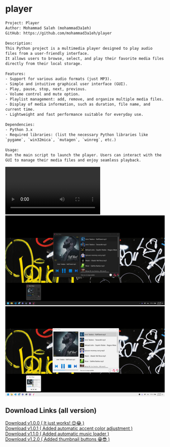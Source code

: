 # player
```text
Project: Player
Author: Mohammad Saleh (mohammad3a1eh)
GitHub: https://github.com/mohammad3a1eh/player

Description:
This Python project is a multimedia player designed to play audio files from a user-friendly interface.
It allows users to browse, select, and play their favorite media files directly from their local storage.

Features:
- Support for various audio formats (just MP3).
- Simple and intuitive graphical user interface (GUI).
- Play, pause, stop, next, previous.
- Volume control and mute option.
- Playlist management: add, remove, and organize multiple media files.
- Display of media information, such as duration, file name, and current time.
- Lightweight and fast performance suitable for everyday use.

Dependencies:
- Python 3.x
- Required libraries: (list the necessary Python libraries like `pygame`, `win32mica`, `mutagen`, `winreg`, etc.)

Usage:
Run the main script to launch the player. Users can interact with the GUI to manage their media files and enjoy seamless playback.
```

<video controls="true">
    <source src="https://youtu.be/vB7FjpDk8LU" type="video/mp4" />
</video>

<img src="https://raw.githubusercontent.com/mohammad3a1eh/player/main/assets/dark.png" alt="dark mode"/>
<img src="https://raw.githubusercontent.com/mohammad3a1eh/player/main/assets/light.png" alt="light mode"/>


## Download Links (all version)
<a href="https://github.com/mohammad3a1eh/player/releases/download/v1.0.0/PyMusicPlayerInstaller.exe" title="Download 1.0.0" download>Download v1.0.0 ( It just works! 😊😂 )</a><br>
<a href="https://github.com/mohammad3a1eh/player/releases/download/v1.0.1/PyMusicPlayerInstaller.exe" title="Download 1.0.1" download>Download v1.0.1 ( Added automatic accent color adjustment )</a><br>
<a href="https://github.com/mohammad3a1eh/player/releases/download/v1.1.0/PyMusicPlayerInstaller.exe" title="Download 1.1.0" download>Download v1.1.0 ( Added automatic music loader )</a><br>
<a href="https://github.com/mohammad3a1eh/player/releases/download/v1.2.0/PyMusicPlayerInstaller.exe" title="Download 1.2.0" download>Download v1.2.0 ( Added thumbnail buttons 😁😎 )</a>

